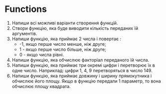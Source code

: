 # Functions
1. Напиши всі можливі варіанти створення функцій.
2. Створи функцію, яка буде виводити кількість переданих їй аргументів.
3. Напиши функцію, яка приймає 2 числа і повертає :
   - -1, якщо перше число менше, ніж друге; 
   - 1 - якщо перше число більше, ніж друге; 
   - 0 - якщо числа рівні.
4. Напиши функцію, яка обчислює факторіал переданого їй числа.
5. Напиши функцію, яка приймає три окремі цифри і перетворює їх в одне число. Наприклад: цифри 1, 4, 9 перетворяться в число 149.
6. Напиши функцію, яка приймає довжину і ширину прямокутника і обчислює його площу. Якщо в функцію передали 1 параметр, то вона обчислює площу квадрата.
